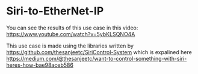 # Siri-to-EtherNet-IP
You can see the results of this use case in this video: https://www.youtube.com/watch?v=5ybKLSQNO4A

This use case is made using the libraries written by https://github.com/thesanjeetc/SiriControl-System which is expalined here https://medium.com/@thesanjeetc/want-to-control-something-with-siri-heres-how-bae98aceb586
